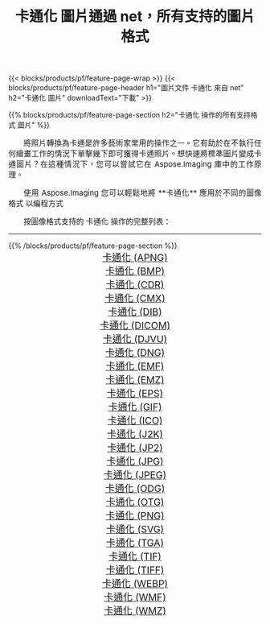 ﻿---
title: 卡通化 圖片通過 net，所有支持的圖片格式 
weight: 3920
url: /zh-hant/net/cartoonify/ 
lang: zh-hant
langdirlevel: 2
locales: zh-hans,ja,it,ru,de,es,fr,nl,id,lt,pl,pt,vi,tr,ko,zh-hant,ar,hi,th,sv,cs,uk,he
description: 使用 Aspose.Imaging 你可以輕鬆地通過 net 獲取 卡通化 圖像
---

{{< blocks/products/pf/feature-page-wrap >}}
{{< blocks/products/pf/feature-page-header h1="圖片文件 卡通化 來自 net" h2="卡通化 圖片" downloadText="下載" >}}


{{% blocks/products/pf/feature-page-section  h2="卡通化 操作的所有支持格式 圖片" %}}
<p align="justify" style="text-indent:2em;font-size:15px;">
將照片轉換為卡通是許多藝術家常用的操作之一。它有助於在不執行任何繪畫工作的情況下單擊幾下即可獲得卡通照片。想快速將標準圖片變成卡通圖片？在這種情況下，您可以嘗試它在 Aspose.Imaging 庫中的工作原理。
</p>
<p align="justify" style="text-indent:2em;font-size:15px;">
使用 Aspose.Imaging 您可以輕鬆地將 **卡通化** 應用於不同的圖像格式 以編程方式
</p>
<p align="justify" style="text-indent:2em;font-size:15px;">
按圖像格式支持的 卡通化 操作的完整列表：
</p>
<hr/>
{{% /blocks/products/pf/feature-page-section %}}
<div class="container-fluid productfamilypage bg-gray">
    <div class="convertypes bg-gray agp-content section">
        <div class="container">
		<div class="row other-converters" style="gap: 10px;font-size: 19px;text-align:center;">
		    <div class='col-md-2 other-converter remove-lp remove-rp'><a href="/imaging/zh-hant/net/cartoonify/apng/" style="padding:15px;">卡通化 (APNG)</a></div><div class='col-md-2 other-converter remove-lp remove-rp'><a href="/imaging/zh-hant/net/cartoonify/bmp/" style="padding:15px;">卡通化 (BMP)</a></div><div class='col-md-2 other-converter remove-lp remove-rp'><a href="/imaging/zh-hant/net/cartoonify/cdr/" style="padding:15px;">卡通化 (CDR)</a></div><div class='col-md-2 other-converter remove-lp remove-rp'><a href="/imaging/zh-hant/net/cartoonify/cmx/" style="padding:15px;">卡通化 (CMX)</a></div><div class='col-md-2 other-converter remove-lp remove-rp'><a href="/imaging/zh-hant/net/cartoonify/dib/" style="padding:15px;">卡通化 (DIB)</a></div><div class='col-md-2 other-converter remove-lp remove-rp'><a href="/imaging/zh-hant/net/cartoonify/dicom/" style="padding:15px;">卡通化 (DICOM)</a></div><div class='col-md-2 other-converter remove-lp remove-rp'><a href="/imaging/zh-hant/net/cartoonify/djvu/" style="padding:15px;">卡通化 (DJVU)</a></div><div class='col-md-2 other-converter remove-lp remove-rp'><a href="/imaging/zh-hant/net/cartoonify/dng/" style="padding:15px;">卡通化 (DNG)</a></div><div class='col-md-2 other-converter remove-lp remove-rp'><a href="/imaging/zh-hant/net/cartoonify/emf/" style="padding:15px;">卡通化 (EMF)</a></div><div class='col-md-2 other-converter remove-lp remove-rp'><a href="/imaging/zh-hant/net/cartoonify/emz/" style="padding:15px;">卡通化 (EMZ)</a></div><div class='col-md-2 other-converter remove-lp remove-rp'><a href="/imaging/zh-hant/net/cartoonify/eps/" style="padding:15px;">卡通化 (EPS)</a></div><div class='col-md-2 other-converter remove-lp remove-rp'><a href="/imaging/zh-hant/net/cartoonify/gif/" style="padding:15px;">卡通化 (GIF)</a></div><div class='col-md-2 other-converter remove-lp remove-rp'><a href="/imaging/zh-hant/net/cartoonify/ico/" style="padding:15px;">卡通化 (ICO)</a></div><div class='col-md-2 other-converter remove-lp remove-rp'><a href="/imaging/zh-hant/net/cartoonify/j2k/" style="padding:15px;">卡通化 (J2K)</a></div><div class='col-md-2 other-converter remove-lp remove-rp'><a href="/imaging/zh-hant/net/cartoonify/jp2/" style="padding:15px;">卡通化 (JP2)</a></div><div class='col-md-2 other-converter remove-lp remove-rp'><a href="/imaging/zh-hant/net/cartoonify/jpg/" style="padding:15px;">卡通化 (JPG)</a></div><div class='col-md-2 other-converter remove-lp remove-rp'><a href="/imaging/zh-hant/net/cartoonify/jpeg/" style="padding:15px;">卡通化 (JPEG)</a></div><div class='col-md-2 other-converter remove-lp remove-rp'><a href="/imaging/zh-hant/net/cartoonify/odg/" style="padding:15px;">卡通化 (ODG)</a></div><div class='col-md-2 other-converter remove-lp remove-rp'><a href="/imaging/zh-hant/net/cartoonify/otg/" style="padding:15px;">卡通化 (OTG)</a></div><div class='col-md-2 other-converter remove-lp remove-rp'><a href="/imaging/zh-hant/net/cartoonify/png/" style="padding:15px;">卡通化 (PNG)</a></div><div class='col-md-2 other-converter remove-lp remove-rp'><a href="/imaging/zh-hant/net/cartoonify/svg/" style="padding:15px;">卡通化 (SVG)</a></div><div class='col-md-2 other-converter remove-lp remove-rp'><a href="/imaging/zh-hant/net/cartoonify/tga/" style="padding:15px;">卡通化 (TGA)</a></div><div class='col-md-2 other-converter remove-lp remove-rp'><a href="/imaging/zh-hant/net/cartoonify/tif/" style="padding:15px;">卡通化 (TIF)</a></div><div class='col-md-2 other-converter remove-lp remove-rp'><a href="/imaging/zh-hant/net/cartoonify/tiff/" style="padding:15px;">卡通化 (TIFF)</a></div><div class='col-md-2 other-converter remove-lp remove-rp'><a href="/imaging/zh-hant/net/cartoonify/webp/" style="padding:15px;">卡通化 (WEBP)</a></div><div class='col-md-2 other-converter remove-lp remove-rp'><a href="/imaging/zh-hant/net/cartoonify/wmf/" style="padding:15px;">卡通化 (WMF)</a></div><div class='col-md-2 other-converter remove-lp remove-rp'><a href="/imaging/zh-hant/net/cartoonify/wmz/" style="padding:15px;">卡通化 (WMZ)</a></div>
                </div>
        </div>
    </div>
</div>
<br/>
